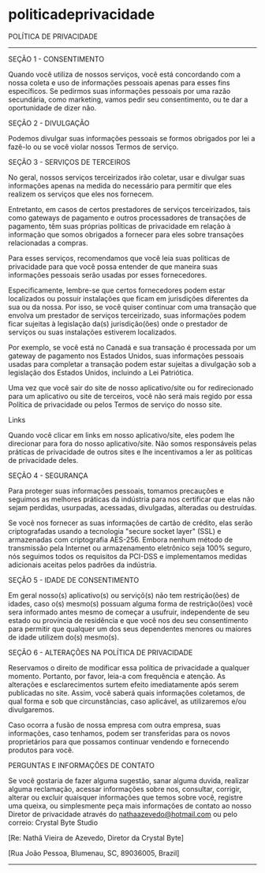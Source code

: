 # politicadeprivacidade

POLÍTICA DE PRIVACIDADE

----
SEÇÃO 1 - CONSENTIMENTO

  Quando você utiliza de nossos serviços, você está concordando com a nossa coleta e uso de informações pessoais apenas para  esses fins específicos. Se pedirmos suas informações pessoais por uma razão secundária, como marketing, vamos pedir seu        consentimento, ou te dar a oportunidade de dizer não.


SEÇÃO 2 - DIVULGAÇÃO

  Podemos divulgar suas informações pessoais se formos obrigados por lei a fazê-lo ou se você violar nossos Termos de serviço.


SEÇÃO 3 - SERVIÇOS DE TERCEIROS

  No geral, nossos serviços terceirizados irão coletar, usar e divulgar suas informações apenas na medida do necessário para permitir que eles realizem os serviços que eles nos fornecem.

  Entretanto, em casos de certos prestadores de serviços terceirizados, tais como gateways de pagamento e outros processadores de transações de pagamento, têm suas próprias políticas de privacidade em relação à informação que somos obrigados a fornecer para eles sobre transações relacionadas a compras.

  Para esses serviços, recomendamos que você leia suas políticas de privacidade para que você possa entender de que maneira suas informações pessoais serão usadas por esses fornecedores.

  Especificamente, lembre-se que certos fornecedores podem estar localizados ou possuir instalações que ficam em jurisdições diferentes da sua ou da nossa. Por isso, se você quiser continuar com uma transação que envolva um prestador de serviços terceirizado, suas informações podem ficar sujeitas à legislação da(s) jurisdição(ões) onde o prestador de serviços ou suas instalações estiverem localizados.

  Por exemplo, se você está no Canadá e sua transação é processada por um gateway de pagamento nos Estados Unidos, suas informações pessoais usadas para completar a transação podem estar sujeitas a divulgação sob a legislação dos Estados Unidos, incluindo a Lei Patriótica.

  Uma vez que você sair do site de nosso aplicativo/site ou for redirecionado para um aplicativo ou site de terceiros, você não será mais regido por essa Política de privacidade ou pelos Termos de serviço do nosso site.

Links

  Quando você clicar em links em nosso aplicativo/site, eles podem lhe direcionar para fora do nosso aplicativo/site. Não somos responsáveis pelas práticas de privacidade de outros sites e lhe incentivamos a ler as políticas de privacidade deles.


SEÇÃO 4 - SEGURANÇA

  Para proteger suas informações pessoais, tomamos precauções e seguimos as melhores práticas da indústria para nos certificar que elas não sejam perdidas, usurpadas, acessadas, divulgadas, alteradas ou destruídas.

Se você nos fornecer as suas informações de cartão de crédito, elas serão criptografadas usando a tecnologia "secure socket layer" (SSL) e armazenadas com criptografia AES-256.  Embora nenhum método de transmissão pela Internet ou armazenamento eletrônico seja 100% seguro, nós seguimos todos os requisitos da PCI-DSS e implementamos medidas adicionais aceitas pelos padrões da indústria.


SEÇÃO 5 - IDADE DE CONSENTIMENTO

  Em geral nosso(s) aplicativo(s) ou serviçõ(s) não tem restrição(ões) de idades, caso o(s) mesmo(s) possuam alguma forma de restrição(ões) você sera informado antes mesmo de começar a usufruir, independente de seu estado ou província de residência e que você nos deu seu consentimento para permitir que qualquer um dos seus dependentes menores ou maiores de idade utilizem do(s) mesmo(s).


SEÇÃO 6 - ALTERAÇÕES NA POLÍTICA DE PRIVACIDADE

  Reservamos o direito de modificar essa política de privacidade a qualquer momento. Portanto, por favor, leia-a com frequência e atenção. As alterações e esclarecimentos surtem efeito imediatamente após serem publicadas no site. Assim, você saberá quais informações coletamos, de qual forma e sob que circunstâncias, caso aplicável, as utilizaremos e/ou divulgaremos.

  Caso ocorra a fusão de nossa empresa com outra empresa, suas informações, caso tenhamos, podem ser transferidas para os novos proprietários para que possamos continuar vendendo e fornecendo produtos para você.


PERGUNTAS E INFORMAÇÕES DE CONTATO

  Se você gostaria de fazer alguma sugestão, sanar alguma duvida, realizar alguma reclamação, acessar informações sobre nos, consultar, corrigir, alterar ou excluir quaisquer informações que temos sobre você, registre uma queixa, ou simplesmente peça mais informações de contato ao nosso Diretor de privacidade através do nathaazevedo@hotmail.com ou pelo correio: Crystal Byte Studio

[Re: Nathã Vieira de Azevedo, Diretor da Crystal Byte]

[Rua João Pessoa, Blumenau, SC, 89036005, Brazil]

----
